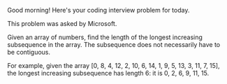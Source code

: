 Good morning! Here's your coding interview problem for today.This problem was asked by Microsoft.Given an array of numbers, find the length of the longest increasing subsequencein the array. The subsequence does not necessarily have to be contiguous.For example, given the array [0, 8, 4, 12, 2, 10, 6, 14, 1, 9, 5, 13, 3, 11, 7,15], the longest increasing subsequence has length 6: it is 0, 2, 6, 9, 11, 15.